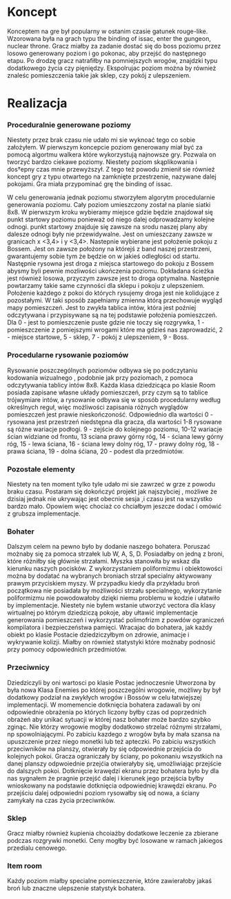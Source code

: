# Koncept
Konceptem na gre był popularny w ostanim czasie gatunek rouge-like. Wzorowana była na grach typu the binding of issac, enter the gungeon, nuclear throne. Gracz miałby za zadanie dostać się do boss poziomu przez losowo generowany poziom i go pokonac, aby przejść do następnego etapu. Po drodzę gracz natrafiłby na pomniejszych wrogów, znajdzki typu dodatkowego życia czy pięniędzy. Ekspolrujac poziom można by również znaleśc pomieszczenia takie jak sklep, czy pokój z ulepszeniem. 

# Realizacja

### Proceduralnie generowane poziomy
Niestety przez brak czasu nie udało mi sie wyknoać tego co sobie założyłem. W pierwszym koncepcie poziom generowany miał być za pomocą algortmu walkera 
które wykorzystują najnowsze gry. Pozwala on tworzyć bardzo ciekawe poziomy. Niestety poziom skąplikowania i dos†epny czas mnie przewyższył. 
Z tego też powodu zmienił sie również koncept gry z typu otwartego na zamknięte przestrzenie, nazywane dalej pokojami. Gra miała przypominać grę the binding of issac.  

W celu generowania jednak poziomu stworzyłem algorytm procedularnie generowania poziomu. Cały poziom umieszczony został na planie siatki 8x8. W pierwszym kroku wybieramy miejsce gdzie będzie znajdował się punkt startowy poziomu ponieważ od niego dalej odprowadzamy kolejne odnogi. punkt startowy znajduje się zawsze na srodu naszej plany aby dalesze odnogi były nie przewidywalne. Jest on umieszczany zawsze w granicach x <3,4> i y <3,4>. Nastepnie wybierane jest położenie pokoju z Bossem. Jest on zawsze położony na którejś z band naszej przestrzeni, gwarantujemy sobie tym że będzie on w jakieś odległości od startu.
Następnie rysowna jest droga z miejsca startowego do pokoju z Bossem abysmy byli pewnie mozliwości ukończenia poziomu. Dokładana ścieżka jest również 
losowa, przyczym zawsze jest to droga optymalna. Następnie powtarzamy takie same czynności dla sklepu i pokoju z ulepszeniem. Położenie każdego z pokoi 
do których rysujemy droga jest nie kolidujące z pozostałymi. W taki sposób zapełniamy zmienna którą przechowuje wygląd mapy pomieszczeń. Jest to zwykła
tablica intów, która jest poźniej odczytywana i przypisywane są na tej podstawie położenia pomieszczeń. Dla 0 - jest to pomieszczenie puste gdzie nie toczy się rozgrywka, 1 - pomieszczenie z pomiejszymi wrogami które ma gdzieś nas zaprowadzić, 2 - miejsce startowe, 5 - sklep, 7 - pokój z ulepszeniem, 9 - Boss.

### Procedularne rysowanie poziomów

Rysowanie poszczególnych poziomów odbywa się po podczytaniu kodowania wizualnego , podobnie jak przy poziomach, z pomoca odczytywania tablicy intów 8x8. Każda klasa dziedzicąca po klasie Room posiada zapisane własne układy pomieszczeń, przy czym są to tablice trójwymiare intów, a rysowanie odbywa się w 
sposób procedularny według określnych reguł, więc możliwości zapisania różnych wyglądów pomieszczeń jest prawie nieskończoność. Odpowiednio dla wartości 
0 - rysowana jest przestrzeń niedstępna dla gracza, dla wartości 1-8 rysowane są różne wariacje podłogi. 9 - zejście do kolejnego poziomu, 10-12 wariacje ścian widziane od frontu, 13 sciana prawy górny róg, 14 - ściana lewy górny róg, 15 - lewa ściana, 16 - ściana lewy dolny róg, 17 - prawy dolny róg, 18 - prawa ściana, 19 - dolna śćiana, 20 - podest dla przedmiotów.

### Pozostałe elementy

Niestety na ten moment tylko tyle udało mi sie zawrzeć w grze z powodu braku czasu. Postaram się dokończyć projekt jak najszybciej , możliwe że dzisiaj jednak nie ukrywając jest obecnie sesja ,i czasu jest na wszystko bardzo mało. Opowiem więc chociaż co chciałbym jeszcze dodać i omówić z grubsza implementacje. 


### Bohater

Dalszym celem na pewno było by dodanie naszego bohatera. Poruszać możnaby się za pomoca strzałek lub W, A, S, D. Posiadałby on jedną z broni, które różniłby się głównie strzałami. 
Myszka stanowiła by wskaz dla kierunku naszych pocisków. Z wykorzystaniem poliformizmu i obiektowości można by dodatać na wybranych broniach strzał specialny aktywowany prawym przyciskiem myszy. 
W przypadku kiedy dla przykładu broń początkowa nie posiadała by możliwości strzału specialnego, wykorzytanie poliformizmu nie powodowałoby dzięki niemu problemu w kodzie i ułatwiło by implementacje. 
Niestety nie byłem wstanie utworzyć vectora dla klasy wirtualnej po którym dziedziczą pokoje, aby ułtawić implementacje generowania pomieszczeń i wykorzystać polimofrizm z powdów ograniczeń kompilatora i bezpieczeństwa pamięci. 
Wracajac do bohatera, jak każdy obiekt po klasie Postacie dziedziczyłbym on zdrowie, animacje i wykrywanie kolizji. Miałby on również statystyki które możnaby podnosić przy pomocy odpowiednich przedmiotów.

### Przeciwnicy 

Dziedziczyli by oni wartosci po klasie Postac jednoczesnie Utworzona by była nowa Klasa Enemies po której poszczególni wrogowie, możliwy by był dodatkowy podział na zwykłych wrogów i Bossów w celu łatwiejszej implementacji. 
W momemencie dotknięcia bohatera zadawali by oni odpowiednie obrażenia po których liczony byłby czas od poprzednich obrażeń aby unikać sytuacji w której nasz bohater może bardzo szybko zginąc. 
Nie którzy wrogowie moglby dodatkowo strzelać różnymi strzałami, np spowolniającymi. Po zabiciu kazdego z wrogów była by mała szansa na upuszczenie przez niego monetki lub też apteczki. Po zabiciu wszystkich przeciwników na planszy, otwierały by się odpowiednie przejścia do kolejnych pokoi. 
Gracza ograniczały by ściany, po pokonaniu wszystkich na danej planszy odpwoiednie przejćia otwierałyby się, umożliwiając przejście do dalszych pokoi. Dotknięcie krawędzi ekranu przez bohatera było by dla nas sygnałem że pragnie przejść dalej i kierunek jego przejścia byłby wnioskowany na podstawie dotknięcia odpowiedniej krawędzi ekranu. 
Po przejściu dalej odpowiedni poziom rysowałby się od nowa, a ściany zamykały na czas życia przeciwnków. 

### Sklep 

Gracz miałby również kupienia chcoiażby dodatkowe leczenie za zbierane podczas rozgrywki monetki. Ceny mogłby być losowane w ramach jakiegos przedialu cenowego. 


### Item room 

Każdy poziom miałby specialne pomieszczenie, które zawierałoby jakaś broń lub znaczne ulepszenie statystyk bohatera. 

